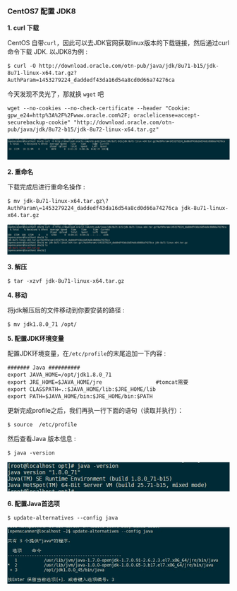 ### CentOS7 配置 JDK8

**1. curl 下载**

CentOS 自带`curl`，因此可以去JDK官网获取linux版本的下载链接，然后通过curl命令下载 JDK. 以JDK8为例 :

```
$ curl -O http://download.oracle.com/otn-pub/java/jdk/8u71-b15/jdk-8u71-linux-x64.tar.gz?AuthParam=1453279224_daddedf43da16d54a8cd0d66a74276ca
```

今天发现不灵光了，那就换 `wget` 吧

```
wget --no-cookies --no-check-certificate --header "Cookie: gpw_e24=http%3A%2F%2Fwww.oracle.com%2F; oraclelicense=accept-securebackup-cookie" "http://download.oracle.com/otn-pub/java/jdk/8u72-b15/jdk-8u72-linux-x64.tar.gz"
```

![curl-download](../../pic/linux/chapter01/3-01.jpg)

**2. 重命名**

下载完成后进行重命名操作 :

```
$ mv jdk-8u71-linux-x64.tar.gz\?AuthParam\=1453279224_daddedf43da16d54a8cd0d66a74276ca jdk-8u71-linux-x64.tar.gz
```

![curl-download](../../pic/linux/chapter01/3-02.jpg)

**3. 解压**

```
$ tar -xzvf jdk-8u71-linux-x64.tar.gz
```

**4. 移动**

将jdk解压后的文件移动到你要安装的路径 :

```
$ mv jdk1.8.0_71 /opt/
```

**5. 配置JDK环境变量**

配置JDK环境变量，在`/etc/profile`的末尾追加一下内容 :

```
####### Java ##########
export JAVA_HOME=/opt/jdk1.8.0_71
export JRE_HOME=$JAVA_HOME/jre                 #tomcat需要
export CLASSPATH=.:$JAVA_HOME/lib:$JRE_HOME/lib
export PATH=$JAVA_HOME/bin:$JRE_HOME/bin:$PATH
```

更新完成profile之后，我们再执一行下面的语句（读取并执行）：

```
$ source  /etc/profile
```

然后查看Java 版本信息 :

```
$ java -version
```

![curl-download](../../pic/linux/chapter01/3-03.jpg)

**6. 配置Java首选项**

```
$ update-alternatives --config java
```

![curl-download](../../pic/linux/chapter01/3-04.jpg)

